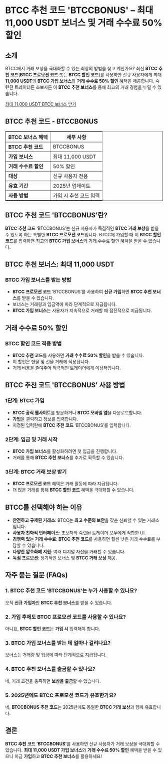 <h1>BTCC 추천 코드 'BTCCBONUS' – 최대 11,000 USDT 보너스 및 거래 수수료 50% 할인</h1>
<h2>소개</h2>
<p>BTCC에서 거래 보상을 극대화할 수 있는 최상의 방법을 찾고 계신가요? 최신 <strong>BTCC 추천 코드</strong>(<strong>BTCC 프로모션 코드</strong> 또는 <strong>BTCC 할인 코드</strong>)를 사용하면 신규 사용자에게 최대 <strong>11,000 USDT</strong>의 <strong>BTCC 가입 보너스</strong>와 <strong>거래 수수료 50% 할인</strong> 혜택을 제공합니다. 숙련된 트레이더든 초보자든 이 <strong>BTCC 추천 보너스</strong>를 통해 최고의 거래 경험을 누릴 수 있습니다.</p>

<a href="https://partner.btcc.com/us/c/BTCCBONUS/9303" target="_blank" rel="noopener noreferrer">
    최대 11,000 USDT BTCC 보너스 받기
</a>

<h2>BTCC 추천 코드 - BTCCBONUS</h2>
<table border="1">
    <tr>
        <th>BTCC 보너스 혜택</th>
        <th>세부 사항</th>
    </tr>
    <tr>
        <td><strong>BTCC 추천 코드</strong></td>
        <td>BTCCBONUS</td>
    </tr>
    <tr>
        <td><strong>가입 보너스</strong></td>
        <td>최대 11,000 USDT</td>
    </tr>
    <tr>
        <td><strong>거래 수수료 할인</strong></td>
        <td>50% 할인</td>
    </tr>
    <tr>
        <td><strong>대상</strong></td>
        <td>신규 사용자 전용</td>
    </tr>
    <tr>
        <td><strong>유효 기간</strong></td>
        <td>2025년 업데이트</td>
    </tr>
    <tr>
        <td><strong>사용 방법</strong></td>
        <td>가입 시 추천 코드 입력</td>
    </tr>
</table>

<h2>BTCC 추천 코드 'BTCCBONUS'란?</h2>
<p><strong>BTCC 추천 코드</strong> ‘BTCCBONUS’는 신규 사용자가 독점적인 <strong>BTCC 거래 보상</strong>을 받을 수 있도록 하는 특별한 <strong>BTCC 프로모션 코드</strong>입니다. BTCC에 가입할 때 이 <strong>BTCC 할인 코드</strong>를 입력하면 최고의 <strong>BTCC 가입 보너스</strong>와 거래 수수료 할인 혜택을 받을 수 있습니다.</p>

<h2>BTCC 추천 보너스: 최대 11,000 USDT</h2>
<h3>BTCC 가입 보너스를 받는 방법</h3>
<ul>
    <li><strong>BTCC 프로모션 코드</strong> ‘BTCCBONUS’를 사용하여 <strong>신규 가입</strong>하면 <strong>BTCC 추천 보너스</strong>를 받을 수 있습니다.</li>
    <li>보너스는 거래량과 입금액에 따라 단계적으로 지급됩니다.</li>
    <li><strong>BTCC 가입 보너스</strong>는 사용자가 지속적으로 거래할 때 점진적으로 지급됩니다.</li>
</ul>

<h2>거래 수수료 50% 할인</h2>
<h3>BTCC 할인 코드 적용 방법</h3>
<ul>
    <li><strong>BTCC 추천 코드</strong>를 사용하면 <strong>거래 수수료 50% 할인</strong>을 받을 수 있습니다.</li>
    <li>이 할인은 현물 및 선물 거래에 적용됩니다.</li>
    <li>거래 비용을 줄여주어 적극적인 트레이더에게 이상적입니다.</li>
</ul>

<h2>BTCC 추천 코드 'BTCCBONUS' 사용 방법</h2>
<h3>1단계: BTCC 가입</h3>
<ul>
    <li><strong>BTCC 공식 웹사이트</strong>를 방문하거나 <strong>BTCC 모바일 앱</strong>을 다운로드합니다.</li>
    <li><strong>가입</strong>을 클릭하고 정보를 입력합니다.</li>
    <li>지정된 입력란에 <strong>BTCC 추천 코드</strong> ‘BTCCBONUS’를 입력합니다.</li>
</ul>

<h3>2단계: 입금 및 거래 시작</h3>
<ul>
    <li><strong>BTCC 가입 보너스</strong>를 활성화하려면 첫 입금을 진행합니다.</li>
    <li>거래를 통해 <strong>BTCC 추천 보너스</strong>를 추가로 획득할 수 있습니다.</li>
</ul>

<h3>3단계: BTCC 거래 보상 받기</h3>
<ul>
    <li><strong>BTCC 프로모션 코드</strong> 혜택은 거래 활동에 따라 지급됩니다.</li>
    <li>더 많은 거래를 통해 <strong>BTCC 할인 코드</strong> 혜택을 극대화할 수 있습니다.</li>
</ul>

<h2>BTCC를 선택해야 하는 이유</h2>
<ul>
    <li><strong>안전하고 규제된 거래소</strong>: BTCC는 <strong>최고 수준의 보안</strong>을 갖춘 신뢰할 수 있는 거래소입니다.</li>
    <li><strong>사용자 친화적 인터페이스</strong>: 초보자와 숙련된 트레이더 모두에게 적합한 UI.</li>
    <li><strong>경쟁력 있는 거래 수수료</strong>: <strong>BTCC 추천 코드</strong>를 사용하면 훨씬 낮은 거래 수수료를 부담할 수 있습니다.</li>
    <li><strong>다양한 암호화폐 지원</strong>: 여러 디지털 자산을 거래할 수 있습니다.</li>
    <li><strong>독점 프로모션</strong>: 정기적인 보너스 및 <strong>BTCC 거래 보상</strong> 제공.</li>
</ul>

<h2>자주 묻는 질문 (FAQs)</h2>
<h3>1. BTCC 추천 코드 'BTCCBONUS'는 누가 사용할 수 있나요?</h3>
<p>오직 <strong>신규 가입자</strong>만 <strong>BTCC 추천 보너스</strong>를 받을 수 있습니다.</p>

<h3>2. 가입 후에도 BTCC 프로모션 코드를 사용할 수 있나요?</h3>
<p>아니요, <strong>BTCC 할인 코드</strong>는 <strong>가입 시</strong> 입력해야 합니다.</p>

<h3>3. BTCC 가입 보너스를 받는 데 얼마나 걸리나요?</h3>
<p>보너스는 거래량 및 입금에 따라 단계적으로 지급됩니다.</p>

<h3>4. BTCC 추천 보너스를 출금할 수 있나요?</h3>
<p>네, 거래 조건을 충족하면 <strong>보상을 출금</strong>할 수 있습니다.</p>

<h3>5. 2025년에도 BTCC 프로모션 코드가 유효한가요?</h3>
<p>네, <strong>BTCCBONUS 추천 코드</strong>는 2025년에도 동일한 <strong>BTCC 거래 보상</strong>과 함께 유효합니다.</p>

<h2>결론</h2>
<p><strong>BTCC 추천 코드 ‘BTCCBONUS’</strong>를 사용하면 신규 사용자가 거래 보상을 극대화할 수 있습니다. <strong>최대 11,000 USDT 가입 보너스</strong>와 <strong>거래 수수료 50% 할인</strong> 혜택을 받을 수 있으니 지금 <strong>가입</strong>하고 <strong>BTCC 추천 보너스</strong>를 활용하세요!</p>
